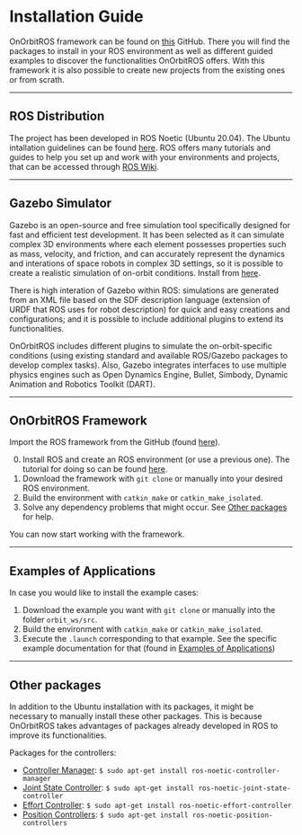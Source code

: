 # Installation Guide

OnOrbitROS framework can be found on [this](https://github.com/OnOrbitROS) GitHub. There you will find the packages to install in your ROS environment as well as different guided examples to discover the functionalities OnOrbitROS offers. With this framework it is also possible to create new projects from the existing ones or from scrath.

---

## ROS Distribution
The project has been developed in ROS Noetic (Ubuntu 20.04). The Ubuntu intallation guidelines can be found [here](https://wiki.ros.org/noetic/Installation/Ubuntu). ROS offers many tutorials and guides to help you set up and work with your environments and projects, that can be accessed through [ROS Wiki](https://wiki.ros.org/).

---

## Gazebo Simulator

Gazebo is an open-source and free simulation tool specifically designed for fast and efficient test development. It has been selected as it can simulate complex 3D environments where each element possesses properties such as mass, velocity, and friction, and can accurately represent the dynamics and interations of space robots in complex 3D settings, so it is possible to create a realistic simulation of on-orbit conditions. Install from [here](https://classic.gazebosim.org/tutorials?tut=install_ubuntu).

There is high interation of Gazebo within ROS: simulations are generated from an XML file based on the SDF description language (extension of URDF that ROS uses for robot description) for quick and easy creations and configurations; and it is possible to include additional plugins to extend its functionalities. 

OnOrbitROS includes different plugins to simulate the on-orbit-specific conditions (using existing standard and available ROS/Gazebo packages to develop complex tasks). Also, Gazebo integrates interfaces to use multiple physics engines such as Open Dynamics Engine, Bullet, Simbody, Dynamic Animation and Robotics Toolkit (DART).

---

## OnOrbitROS Framework
Import the ROS framework from the GitHub (found [here](https://github.com/OnOrbitROS)). 

0. Install ROS and create an ROS environment (or use a previous one). The tutorial for doing so can be found [here](https://wiki.ros.org/ROS/Tutorials/InstallingandConfiguringROSEnvironment).
1. Download the framework with `git clone` or manually into your desired ROS environment.
2. Build the environment with `catkin_make` or `catkin_make_isolated`.
3. Solve any dependency problems that might occur. See [Other packages](#other-packages) for help.

You can now start working with the framework. 

---

## Examples of Applications
In case you would like to install the example cases: 

1. Download the example you want with `git clone` or manually into the folder `orbit_ws/src`.
2. Build the environment with `catkin_make` or `catkin_make_isolated`.
3. Execute the `.launch` corresponding to that example. See the specific example documentation for that (found in [Examples of Applications](/examples))

---

## Other packages
In addition to the Ubuntu installation with its packages, it might be necessary to manually install these other packages. This is because OnOrbitROS takes advantages of packages already developed in ROS to improve its functionalities.

Packages for the controllers:

- [Controller Manager](https://wiki.ros.org/controller_manager): `$ sudo apt-get install ros-noetic-controller-manager`
- [Joint State Controller](https://wiki.ros.org/joint_state_controller):    `$ sudo apt-get install ros-noetic-joint-state-controller`
- [Effort Controller](https://wiki.ros.org/effort_controllers): `$ sudo apt-get install ros-noetic-effort-controller`
- [Position Controllers](https://wiki.ros.org/position_controllers):    `$ sudo apt-get install ros-noetic-position-controllers`  
